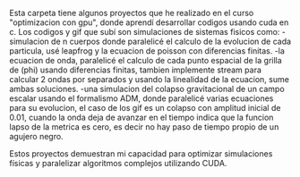 Esta carpeta tiene algunos proyectos que he realizado en el curso "optimizacion con gpu", donde aprendí desarrollar codigos usando cuda en c.
Los codigos y gif que subí son simulaciones de sistemas fisicos como:
-simulacion de n cuerpos donde paralelicé el calculo de la evolucion de cada particula, usé leapfrog y la ecuacion de poisson con diferencias finitas.
-la ecuacion de onda, paralelicé el calculo de cada punto espacial de la grilla de \(phi\) usando diferencias finitas, tambien implemente stream para
  calcular 2 ondas por separados y usando la linealidad de la ecuacion, sume ambas soluciones.
-una simulacion del colapso gravitacional de un campo escalar usando el formalismo ADM, donde paralelicé varias ecuaciones para su evolucion, el caso de los gif es un colapso
  con amplitud inicial de 0.01, cuando la onda deja de avanzar en el tiempo indica que la funcion lapso de la metrica es cero, es decir no hay paso de tiempo
  propio de un agujero negro.

Estos proyectos demuestran mi capacidad para optimizar simulaciones físicas y paralelizar algoritmos complejos utilizando CUDA.
